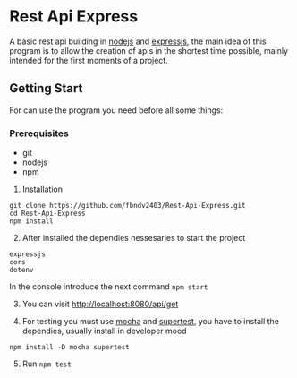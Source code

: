 # Rest Api Express 

A basic rest api building in [nodejs](https://nodejs.org/en/) and [expressjs](https://expressjs.com/), the main idea of ​​this program is to allow the creation of apis in the shortest time possible, mainly intended for the first moments of a project.

## Getting Start

For can use the program you need before all some things:

### Prerequisites

* git
* nodejs
* npm

1. Installation

```
git clone https://github.com/fbndv2403/Rest-Api-Express.git
cd Rest-Api-Express
npm install
```

2. After installed the dependies nessesaries to start the project
```
expressjs
cors
dotenv
```

In the console introduce the next command
``` npm start ```

3. You can visit [http://localhost:8080/api/get](http://localhost:8080/api/get)

4. For testing you must use [mocha](https://mochajs.org/) and [supertest](https://www.npmjs.com/package/supertest), you have to install the dependies, usually install in developer mood

```
npm install -D mocha supertest
```

5. Run ```npm test```
